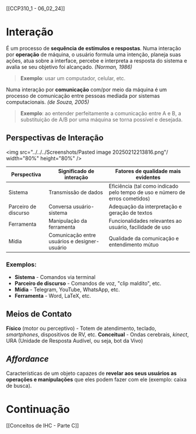 [[CCP310_1 - 06_02_24]]
# Interação
É um processo de **sequência de estímulos e respostas**.
Numa interação por **operação** de máquina, o usuário formula uma intenção, planeja suas ações, atua sobre a interface, percebe e interpreta a resposta do sistema e avalia se seu objetivo foi alcançado. *(Norman, 1986)*
> **Exemplo**: usar um computador, celular, etc.

Numa interação por **comunicação** com/por meio da máquina é um processo de comunicação entre pessoas mediada por sistemas computacionais. *(de Souza, 2005)*
> **Exemplo**: ao entender perfeitamente a comunicação entre A e B, a substituição de A/B por uma máquina se torna possível e desejada.
## Perspectivas de Interação

<img src="../../../Screenshots/Pasted image 20250212213816.png"/ width="80%" height="80%" />


| Perspectiva          | Significado de interação                      | Fatores de qualidade mais evidentes                                          |
| -------------------- | --------------------------------------------- | ---------------------------------------------------------------------------- |
| Sistema              | Transmissão de dados                          | Eficiência (tal como indicado pelo tempo de uso e número de erros cometidos) |
| Parceiro de discurso | Conversa usuário-sistema                      | Adequação da interpretação e geração de textos                               |
| Ferramenta           | Manipulação da ferramenta                     | Funcionalidades relevantes ao usuário, facilidade de uso                     |
| Mídia                | Comunicação entre usuários e designer-usuário | Qualidade da comunicação e entendimento mútuo                                |

### Exemplos:
- **Sistema** - Comandos via terminal
- **Parceiro de discurso** - Comandos de voz, "clip maldito", etc.
- **Mídia** - Telegram, YouTube, WhatsApp, etc.
- **Ferramenta** - Word, LaTeX, etc.

## Meios de Contato
**Físico** (motor ou perceptivo) - Totem de atendimento, teclado, *smartphones*, dispositivos de RV, etc.
**Conceitual** - Ondas cerebrais, *kinect*, URA (Unidade de Resposta Audível, ou seja, bot da Vivo)

## *Affordance*
Características de um objeto capazes de **revelar aos seus usuários as operações e manipulações** que eles podem fazer com ele (exemplo: caixa de busca).

# Continuação
[[Conceitos de IHC - Parte C]]